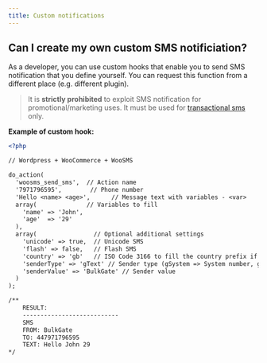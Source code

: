 ```yaml
---
title: Custom notifications
---
```


## Can I create my own custom SMS notificiation?
As a developer, you can use custom hooks that enable you to send SMS notification that you define yourself. You can request this function from a different place (e.g. different plugin).

> It is **strictly prohibited** to exploit SMS notification for promotional/marketing uses. It must be used for [transactional sms](difference-promotional-transactional-sms.md#transactional-sms) only.

**Example of custom hook:**

``` xml
<?php

// Wordpress + WooCommerce + WooSMS

do_action(
  'woosms_send_sms',  // Action name
  '7971796595',        // Phone number
  'Hello <name> <age>',      // Message text with variables - <var>
  array(              // Variables to fill
    'name' => 'John',
    'age'  => '29'
  ), 
  array(                // Optional additional settings
    'unicode' => true,  // Unicode SMS
    'flash' => false,   // Flash SMS
    'country' => 'gb'   // ISO Code 3166 to fill the country prefix if the phone number is in national format (UNITED KINGDOM in this case)
    'senderType' => 'gText' // Sender type (gSystem => System number, gShort => Short code, gText => Alfa sender, gOwn => Numeric sender)
    'senderValue' => 'BulkGate' // Sender value
  )
);

/** 
    RESULT:
    ---------------------------
    SMS
    FROM: BulkGate
    TO: 447971796595
    TEXT: Hello John 29
*/
```
